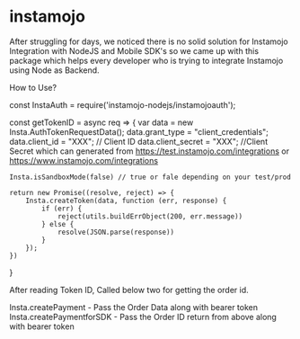 # instamojo

After struggling for days, we noticed there is no solid solution for Instamojo Integration with NodeJS and Mobile SDK's
so we came up with this package which helps every developer who is trying to integrate Instamojo using Node as Backend.

How to Use?

const InstaAuth = require('instamojo-nodejs/instamojoauth');

const getTokenID = async req => {
    var data = new Insta.AuthTokenRequestData();
    data.grant_type = "client_credentials";
    data.client_id = "XXX"; // Client ID
    data.client_secret = "XXX"; //Client Secret which can generated from https://test.instamojo.com/integrations or https://www.instamojo.com/integrations

    Insta.isSandboxMode(false) // true or fale depending on your test/prod

    return new Promise((resolve, reject) => {
        Insta.createToken(data, function (err, response) {
            if (err) {
                reject(utils.buildErrObject(200, err.message))
            } else {
                resolve(JSON.parse(response))
            }
        });
    })
}

After reading Token ID,
Called below two for getting the order id.

Insta.createPayment - Pass the Order Data along with bearer token
Insta.createPaymentforSDK - Pass the Order ID return from above along with bearer token

